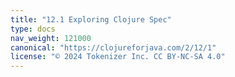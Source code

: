 ```yaml
---
title: "12.1 Exploring Clojure Spec"
type: docs
nav_weight: 121000
canonical: "https://clojureforjava.com/2/12/1"
license: "© 2024 Tokenizer Inc. CC BY-NC-SA 4.0"
---
```

